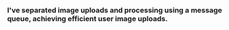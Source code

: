 ### I've separated image uploads and processing using a message queue, achieving efficient user image uploads.

